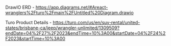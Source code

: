 DrawIO ERD - https://app.diagrams.net/#Areact-wranglers%2Fturo%2Fmain%2FUntitled%20Diagram.drawio

Turo Product Details - https://turo.com/us/en/suv-rental/united-states/brisbane-ca/jeep/wrangler-unlimited/1309509?endDate=04%2F27%2F2023&endTime=10%3A00&startDate=04%2F24%2F2023&startTime=10%3A00